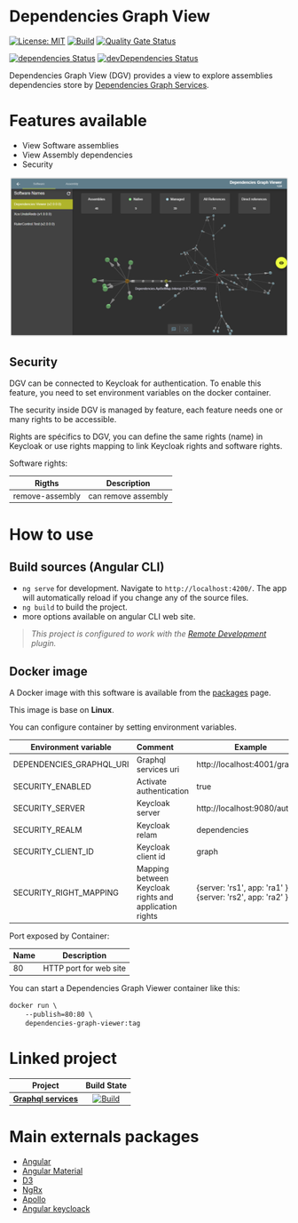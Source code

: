 # Dependencies Graph View 

[![License: MIT](https://img.shields.io/badge/License-MIT-yellow.svg)](/LICENSE)
[![Build][github-actions-badge]][github-actions]
[![Quality Gate Status][sonar-project-badge]][sonar-project]


[![dependencies Status][node-dependencies-badge]][node-dependencies]
[![devDependencies Status][node-dev-dependencies-badge]][node-dev-dependencies]

Dependencies Graph View (DGV) provides a view to explore assemblies dependencies store by [Dependencies Graph Services]().

# Features available
- View Software assemblies
- View Assembly dependencies
- Security

<img src="doc/images/viewer.png"/>

## Security

DGV can be connected to Keycloak for authentication. To enable this feature, you need to set environment variables on the docker container.

The security inside DGV is managed by feature, each feature needs one or many rights to be accessible.

Rights are spécifics to DGV, you can define the same rights (name) in Keycloak or use rights mapping to link Keycloak rights and software rights.

Software rights:

|        Rigths       |       Description        |
| --------------------|------------------------- |
| remove-assembly     | can remove assembly      |


# How to use
## Build sources (Angular CLI)
- `ng serve` for development. Navigate to `http://localhost:4200/`. The app will automatically reload if you change any of the source files.
- `ng build` to build the project.
- more options available on angular CLI web site.


> *This project is configured to work with the [Remote Development][remote-development-plugin-url] plugin.*

## Docker image

A Docker image with this software is available from the [packages][github-package] page.

This image is base on **Linux**. 

You can configure container by setting environment variables.

| Environment variable     |          Comment           |   Example     |
|------------------------- | :--------------------------|--------------------           |
| DEPENDENCIES_GRAPHQL_URI | Graphql services uri       | http://localhost:4001/graphql |
| SECURITY_ENABLED         | Activate  authentication    | true                    |
| SECURITY_SERVER          | Keycloak server            | http://localhost:9080/auth |
| SECURITY_REALM           | Keycloak relam             | dependencies                    |
| SECURITY_CLIENT_ID       | Keycloak client id         | graph                    |
| SECURITY_RIGHT_MAPPING   | Mapping between Keycloak rights and application rights  | {server: 'rs1', app: 'ra1' }, {server: 'rs2', app: 'ra2' }                    |

Port exposed by Container:

|        Name        |       Description        |
| -------------------|------------------------- |
| 80                 | HTTP port for web site   |

You can start a Dependencies Graph Viewer container like this:

```
docker run \
    --publish=80:80 \
    dependencies-graph-viewer:tag
```

# Linked project

|        Project                         |                Build State                              | 
| -------------------------------------- | :-----------------------------------------------------: | 
| [**Graphql services**][graphql-url]       |      [![Build][graphql-badge]][graphql-url]   | 


# Main externals packages
- [Angular](https://angular.io/)
- [Angular Material](https://material.angular.io/)
- [D3](https://d3js.org/)
- [NgRx](https://ngrx.io/)
- [Apollo](https://www.apollographql.com/docs/angular/)
- [Angular keycloack](https://github.com/mauriciovigolo/keycloak-angular)


[github-actions]:                   https://github.com/xclemence/Dependencies-graph-viewer/actions
[github-actions-badge]:             https://github.com/xclemence/dependencies-graph-viewer/workflows/Build/badge.svg?branch=master

[sonar-project]:                    https://sonarcloud.io/dashboard?id=xclemence_dependencies-graph-viewer
[sonar-project-badge]:              https://sonarcloud.io/api/project_badges/measure?project=xclemence_dependencies-graph-viewer&metric=alert_status

[node-dependencies]:                https://david-dm.org/xclemence/dependencies-graph-viewer
[node-dependencies-badge]:          https://david-dm.org/xclemence/dependencies-graph-viewer/status.svg

[node-dev-dependencies]:            https://david-dm.org/xclemence/dependencies-graph-viewer?type=dev
[node-dev-dependencies-badge]:      https://david-dm.org/xclemence/dependencies-graph-viewer/dev-status.svg

[graphql-badge]:                   https://github.com/xclemence/dependencies-graph-graphql/workflows/Node.js%20CI/badge.svg?branch=master
[graphql-url]:                     https://github.com/xclemence/dependencies-graph-graphql

[remote-development-plugin-url]:    https://marketplace.visualstudio.com/items?itemName=ms-vscode-remote.vscode-remote-extensionpack 

[github-package]:                   https://github.com/xclemence/dependencies-graph-services/packages
